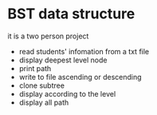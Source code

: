 # BST data structure
it is a two person project
- read students' infomation from a txt file
- display deepest level node
- print path
- write to file ascending or descending
- clone subtree
- display according to the level
- display all path
